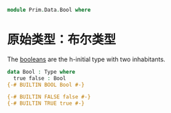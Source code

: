 <!--
```agda
open import Prim.Extension
open import Prim.Interval
open import Prim.Type
open import Prim.Kan
```
-->

```agda
module Prim.Data.Bool where
```

# 原始类型：布尔类型

The [booleans](Data.Bool.html) are the h-initial type with two inhabitants.

```agda
data Bool : Type where
  true false : Bool
{-# BUILTIN BOOL Bool #-}

{-# BUILTIN FALSE false #-}
{-# BUILTIN TRUE true #-}
```
